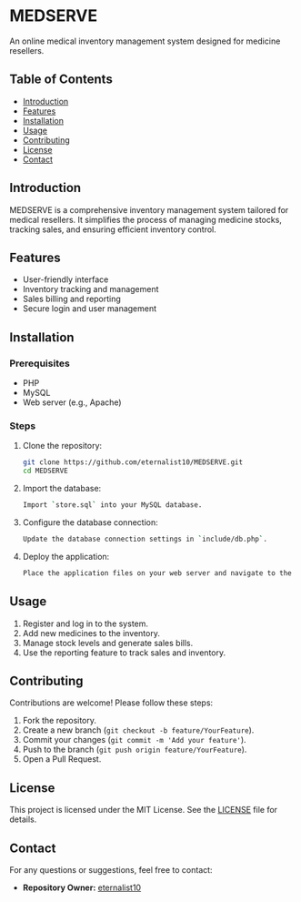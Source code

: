 # MEDSERVE

An online medical inventory management system designed for medicine resellers.

## Table of Contents
- [Introduction](#introduction)
- [Features](#features)
- [Installation](#installation)
- [Usage](#usage)
- [Contributing](#contributing)
- [License](#license)
- [Contact](#contact)

## Introduction
MEDSERVE is a comprehensive inventory management system tailored for medical resellers. It simplifies the process of managing medicine stocks, tracking sales, and ensuring efficient inventory control.

## Features
- User-friendly interface
- Inventory tracking and management
- Sales billing and reporting
- Secure login and user management

## Installation
### Prerequisites
- PHP
- MySQL
- Web server (e.g., Apache)

### Steps
1. Clone the repository:
   ```sh
   git clone https://github.com/eternalist10/MEDSERVE.git
   cd MEDSERVE
   ```

2. Import the database:
   ```sh
   Import `store.sql` into your MySQL database.
   ```

3. Configure the database connection:
   ```sh
   Update the database connection settings in `include/db.php`.
   ```

4. Deploy the application:
   ```sh
   Place the application files on your web server and navigate to the project URL.
   ```

## Usage
1. Register and log in to the system.
2. Add new medicines to the inventory.
3. Manage stock levels and generate sales bills.
4. Use the reporting feature to track sales and inventory.

## Contributing
Contributions are welcome! Please follow these steps:
1. Fork the repository.
2. Create a new branch (`git checkout -b feature/YourFeature`).
3. Commit your changes (`git commit -m 'Add your feature'`).
4. Push to the branch (`git push origin feature/YourFeature`).
5. Open a Pull Request.

## License
This project is licensed under the MIT License. See the [LICENSE](LICENSE) file for details.

## Contact
For any questions or suggestions, feel free to contact:
- **Repository Owner:** [eternalist10](https://github.com/eternalist10)
